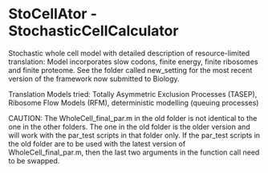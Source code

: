 # StoCellAtor - StochasticCellCalculator
Stochastic whole cell model with detailed description of resource-limited translation: Model incorporates slow codons, finite energy, finite ribosomes and finite proteome.
See the folder called new_setting for the most recent version of the framework now submitted to Biology.

Translation Models tried: Totally Asymmetric Exclusion Processes (TASEP), Ribosome Flow Models (RFM), deterministic modelling (queuing processes)

CAUTION: The WholeCell_final_par.m in the old folder is not identical to the one in the other folders. The one in the old folder is the older version and will work with the par_test scripts in that folder only. If the par_test scripts in the old folder are to be used with the latest version of WholeCell_final_par.m, then the last two arguments in the function call need to be swapped.  
